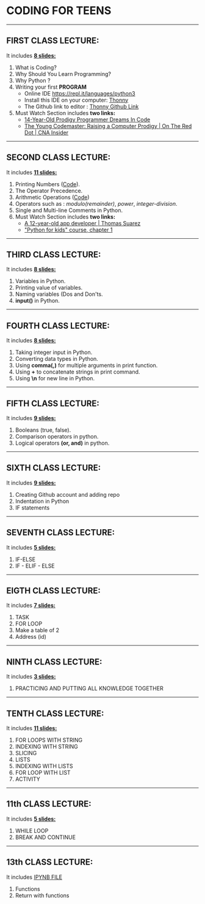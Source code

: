 # CODING FOR TEENS
___
## FIRST CLASS LECTURE:
It includes [**8 slides:**](CFT-23_3-1.pdf)

1. What is Coding?
2. Why Should You Learn Programming?
3. Why Python ?
4. Writing your first **PROGRAM** 
    * Online IDE https://repl.it/languages/python3
    * Install this IDE on your
    computer: [Thonny](https://thonny.org/)
    * The Github link to editor : 
    [Thonny Github Link](https://github.com/thonny/thonny/) 
5. Must Watch Section includes **two links:** 
    * [14-Year-Old Prodigy Programmer Dreams In Code](https://www.youtube.com/watch?v=DBXZWB_dNsw&feature=youtu.be)
    * [The Young Codemaster: Raising a Computer Prodigy | On The Red Dot | CNA Insider](https://www.youtube.com/watch?v=3FvSLA-Kvvs&feature=youtu.be)
___
## SECOND CLASS LECTURE:
It includes [**11 slides:**](CFT-24_3-2.pdf)

1. Printing Numbers ([Code](Codes/Printing_Numbers.py)).
2. The Operator Precedence.
3. Arithmetic Operations ([Code](Codes/arithmetic_operations.py))
4. Operators such as : *modulo(remainder)*, *power*, *integer-division*.
5. Single and Multi-line Comments in Python.
6. Must Watch Section includes **two links:** 
    * [A 12-year-old app developer | Thomas Suarez](https://youtu.be/Fkd9TWUtFm0)
    * ["Python for kids" course, chapter 1](https://youtu.be/YoHLbpjIByE)
___
## THIRD CLASS LECTURE:
It includes [**8 slides:**](CFT-25_3-3.pdf)

1. Variables in Python.
2. Printing value of variables.
3. Naming variables (Dos and Don'ts.
4. **input()** in Python.
___
## FOURTH CLASS LECTURE:
It includes [**8 slides:**](CFT-26_3-4.pdf)

1. Taking integer input in Python.
2. Converting data types in Python.
3. Using **comma(,)** for multiple arguments in print function.
4. Using **+** to concatenate strings in print command.
5. Using **\n** for new line in Python.
___
## FIFTH CLASS LECTURE:
It includes [**9 slides:**](CFT-30_3-5.pdf)

1. Booleans (true, false).
2. Comparison operators in python.
3. Logical operators **(or, and)** in python.
___
## SIXTH CLASS LECTURE:
It includes [**9 slides:**](CFT-31_3-6.pdf)

1. Creating Github account and adding repo
2. Indentation in Python
3. IF statements
___
## SEVENTH CLASS LECTURE:
It includes [**5 slides:**](CFT-6_4-7.pdf)

1. IF-ELSE
2. IF - ELIF - ELSE
___
## EIGTH CLASS LECTURE:
It includes [**7 slides:**](CFT-7_4-8.pdf)

1. TASK
2. FOR LOOP
3. Make a table of 2
4. Address (id)
___
## NINTH CLASS LECTURE:
It includes [**3 slides:**](CLASS-9th.pdf)

1. PRACTICING AND PUTTING ALL KNOWLEDGE TOGETHER
___
## TENTH CLASS LECTURE:
It includes [**11 slides:**](CFT-11_4-10.pdf)

1. FOR LOOPS WITH STRING
2. INDEXING WITH STRING
3. SLICING
4. LISTS
5. INDEXING WITH LISTS
6. FOR LOOP WITH LIST
7. ACTIVITY
___
## 11th CLASS LECTURE:
It includes [**5 slides:**](CFT-13_4-11.pdf)

1. WHILE LOOP
2. BREAK AND CONTINUE
___
## 13th CLASS LECTURE:
It includes [IPYNB FILE](13th-Class.ipynb)

1. Functions
2. Return with functions



